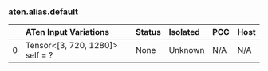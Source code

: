 ### aten.alias.default
|    | ATen Input Variations           | Status   | Isolated   | PCC   | Host   |
|---:|:--------------------------------|:---------|:-----------|:------|:-------|
|  0 | Tensor<[3, 720, 1280]> self = ? | None     | Unknown    | N/A   | N/A    |

